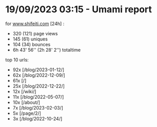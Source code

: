 # 19/09/2023 03:15 - Umami report
for www.shifeiti.com [24h] :

 - 320 (121) page views
 - 145 (61) uniques
 - 104 (34) bounces
 - 6h 43' 56'' (2h 28' 2'') totaltime


top 10 urls:
 - 92x [/blog/2023-01-12/]
 - 62x [/blog/2022-12-09/]
 - 61x [/]
 - 25x [/blog/2022-12-22/]
 - 12x [/wiki/]
 - 11x [/blog/2022-05-07/]
 - 10x [/about/]
 - 7x [/blog/2023-02-03/]
 - 5x [/page/2/]
 - 3x [/blog/2022-10-24/]


